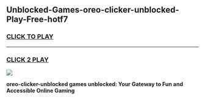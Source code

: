 
## Unblocked-Games-oreo-clicker-unblocked-Play-Free-hotf7
<h3>
<a href="https://premium76.site?title=oreo-clicker-unblocked&ref=10A">CLICK TO PLAY</a></h3>
<hr>

<h3>
<a href="https://premium76.site?title=oreo-clicker-unblocked&ref=10A">CLICK 2 PLAY</a>
  
</h3>

<a href="https://premium76.site?title=oreo-clicker-unblocked&ref=10A"><img src="https://clearcache.store/games.png"></a>


**oreo-clicker-unblocked games unblocked: Your Gateway to Fun and Accessible Online Gaming**
